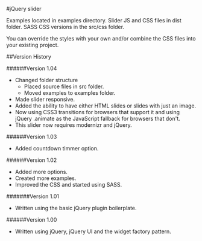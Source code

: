 #jQuery slider

Examples located in examples directory.  Slider JS and CSS files in dist folder.  SASS CSS versions in the src/css folder.  

You can override the styles with your own and/or combine the CSS files into your existing project.

##Version History

######Version 1.04
- Changed folder structure 
   - Placed source files in src folder.
   - Moved examples to examples folder.
- Made slider responsive.
- Added the ability to have either HTML slides or slides with just an image.
- Now using CSS3 transitions for browsers that support it and using jQuery .animate as the JavaScript fallback for browsers that don't.
- This slider now requires modernizr and jQuery. 

######Version 1.03
 - Added countdown timmer option.

######Version 1.02
 - Added more options.
 - Created more examples.
 - Improved the CSS and started using SASS.

#######Version 1.01
  - Written using the basic jQuery plugin boilerplate.

######Version 1.00
 - Written using jQuery, jQuery UI and the widget factory pattern.
 